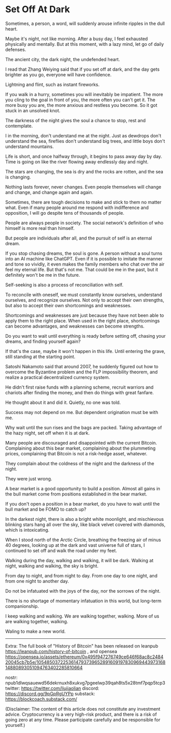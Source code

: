 # Set Off At Dark

Sometimes, a person, a word, will suddenly arouse infinite ripples in the dull heart.

Maybe it's night, not like morning. After a busy day, I feel exhausted physically and mentally. But at this moment, with a lazy mind, let go of daily defenses.

The ancient city, the dark night, the undefended heart.

I read that Zhang Weiying said that if you set off at dark, and the day gets brighter as you go, everyone will have confidence.

Lightning and flint, such as instant fireworks.

If you walk in a hurry, sometimes you will inevitably be impatient. The more you cling to the goal in front of you, the more often you can't get it. The more busy you are, the more anxious and restless you become. So it got stuck in an unsolved knot.

The darkness of the night gives the soul a chance to stop, rest and contemplate.

I in the morning, don't understand me at the night. Just as dewdrops don't understand the sea, fireflies don't understand big trees, and little boys don't understand mountains.

Life is short, and once halfway through, it begins to pass away day by day. Time is going on like the river flowing away endlessly day and night.

The stars are changing, the sea is dry and the rocks are rotten, and the sea is changing.

Nothing lasts forever, never changes. Even people themselves will change and change, and change again and again.

Sometimes, there are tough decisions to make and stick to them no matter what. Even if many people around me respond with indifference and opposition, I will go despite tens of thousands of people.

People are always people in society. The social network's definition of who himself is more real than himself.

But people are individuals after all, and the pursuit of self is an eternal dream.

If you stop chasing dreams, the soul is gone. A person without a soul turns into an AI machine like ChatGPT. Even if it is possible to imitate the manner and tone so vividly, it even makes the family members who chat over the air feel my eternal life. But that's not me. That could be me in the past, but it definitely won't be me in the future.

Self-seeking is also a process of reconciliation with self.

To reconcile with oneself, we must constantly know ourselves, understand ourselves, and recognize ourselves. Not only to accept their own strengths, but also to accept their own shortcomings and weaknesses.

Shortcomings and weaknesses are just because they have not been able to apply them to the right place. When used in the right place, shortcomings can become advantages, and weaknesses can become strengths.

Do you want to wait until everything is ready before setting off, chasing your dreams, and finding yourself again?

If that's the case, maybe it won't happen in this life. Until entering the grave, still standing at the starting point.

Satoshi Nakamoto said that around 2007, he suddenly figured out how to overcome the Byzantine problem and the FLP impossibility theorem, and realize a practical decentralized currency system.

He didn't first raise funds with a planning scheme, recruit warriors and chariots after finding the money, and then do things with great fanfare.

He thought about it and did it. Quietly, no one was told.

Success may not depend on me. But dependent origination must be with me.

Why wait until the sun rises and the bags are packed. Taking advantage of the hazy night, set off when it is at dark.

Many people are discouraged and disappointed with the current Bitcoin. Complaining about this bear market, complaining about the plummeting prices, complaining that Bitcoin is not a risk-hedge asset, whatever.

They complain about the coldness of the night and the darkness of the night.

They were just wrong.

A bear market is a good opportunity to build a position. Almost all gains in the bull market come from positions established in the bear market.

If you don't open a position in a bear market, do you have to wait until the bull market and be FOMO to catch up?

In the darkest night, there is also a bright white moonlight, and mischievous blinking stars hang all over the sky, like black velvet covered with diamonds, which is intoxicating.

When I stood north of the Arctic Circle, breathing the freezing air of minus 40 degrees, looking up at the dark and vast universe full of stars, I continued to set off and walk the road under my feet.

Walking during the day, walking and walking, it will be dark. Walking at night, walking and walking, the sky is bright.

From day to night, and from night to day. From one day to one night, and from one night to another day.

Do not be infatuated with the joys of the day, nor the sorrows of the night.

There is no shortage of momentary infatuation in this world, but long-term companionship.

I keep walking and walking. We are walking together, walking. More of us are walking together, walking.

Waling to make a new world.

* * *

Extra: The full book of "History of Bitcoin" has been released on leanpub https://leanpub.com/history-of-bitcoin , and opensea https://opensea.io/assets/ethereum/0x495f947276749ce646f68ac8c248420045cb7b5e/105485037225361479373965289160919783096944397316814880893051094763402285810664

nostr: npub1dlwqsauewd56dekrnuxh8xukvg7pgeelwp39qah8ts5x28tmf7pqp5tcp3
twitter: https://twitter.com/liujiaolian
discord: https://discord.gg/9pGpRgUYPp
substack: https://blockcoach.substack.com/

(Disclaimer: The content of this article does not constitute any investment advice. Cryptocurrency is a very high-risk product, and there is a risk of going zero at any time. Please participate carefully and be responsible for yourself.)

